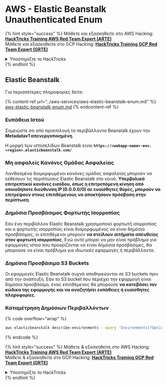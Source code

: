 # AWS - Elastic Beanstalk Unauthenticated Enum

{% hint style="success" %}
Μάθετε και εξασκηθείτε στο AWS Hacking:<img src="/.gitbook/assets/image.png" alt="" data-size="line">[**HackTricks Training AWS Red Team Expert (ARTE)**](https://training.hacktricks.xyz/courses/arte)<img src="/.gitbook/assets/image.png" alt="" data-size="line">\
Μάθετε και εξασκηθείτε στο GCP Hacking: <img src="/.gitbook/assets/image (2).png" alt="" data-size="line">[**HackTricks Training GCP Red Team Expert (GRTE)**<img src="/.gitbook/assets/image (2).png" alt="" data-size="line">](https://training.hacktricks.xyz/courses/grte)

<details>

<summary>Υποστηρίξτε το HackTricks</summary>

* Δείτε τα [**σχέδια συνδρομής**](https://github.com/sponsors/carlospolop)!
* **Γίνετε μέλος της** 💬 [**ομάδας Discord**](https://discord.gg/hRep4RUj7f) ή της [**ομάδας telegram**](https://t.me/peass) ή **ακολουθήστε** μας στο **Twitter** 🐦 [**@hacktricks\_live**](https://twitter.com/hacktricks\_live)**.**
* **Μοιραστείτε hacking tricks υποβάλλοντας PRs στα** [**HackTricks**](https://github.com/carlospolop/hacktricks) και [**HackTricks Cloud**](https://github.com/carlospolop/hacktricks-cloud) αποθετήρια στο github.

</details>
{% endhint %}

## Elastic Beanstalk

Για περισσότερες πληροφορίες δείτε:

{% content-ref url="../aws-services/aws-elastic-beanstalk-enum.md" %}
[aws-elastic-beanstalk-enum.md](../aws-services/aws-elastic-beanstalk-enum.md)
{% endcontent-ref %}

### Ευπάθεια Ιστού

Σημειώστε ότι από προεπιλογή τα περιβάλλοντα Beanstalk έχουν την **Metadatav1 απενεργοποιημένη**.

Η μορφή των ιστοσελίδων Beanstalk είναι **`https://<webapp-name>-env.<region>.elasticbeanstalk.com/`**

### Μη ασφαλείς Κανόνες Ομάδας Ασφαλείας

Λανθασμένα διαμορφωμένοι κανόνες ομάδας ασφαλείας μπορούν να εκθέσουν τις περιπτώσεις Elastic Beanstalk στο κοινό. **Υπερβολικά επιτρεπτικοί κανόνες εισόδου, όπως η επιτρεπόμενη κίνηση από οποιαδήποτε διεύθυνση IP (0.0.0.0/0) σε ευαίσθητες θύρες, μπορούν να επιτρέψουν στους επιτιθέμενους να αποκτήσουν πρόσβαση στην περίπτωση**.

### Δημόσια Προσβάσιμος Φορτωτής Ισορροπίας

Εάν ένα περιβάλλον Elastic Beanstalk χρησιμοποιεί φορτωτή ισορροπίας και ο φορτωτής ισορροπίας είναι διαμορφωμένος να είναι δημόσια προσβάσιμος, οι επιτιθέμενοι μπορούν **να στείλουν αιτήματα απευθείας στον φορτωτή ισορροπίας**. Ενώ αυτό μπορεί να μην είναι πρόβλημα για εφαρμογές ιστού που προορίζονται να είναι δημόσια προσβάσιμες, θα μπορούσε να είναι πρόβλημα για ιδιωτικές εφαρμογές ή περιβάλλοντα.

### Δημόσια Προσβάσιμα S3 Buckets

Οι εφαρμογές Elastic Beanstalk συχνά αποθηκεύονται σε S3 buckets πριν από την ανάπτυξη. Εάν το S3 bucket που περιέχει την εφαρμογή είναι δημόσια προσβάσιμο, ένας επιτιθέμενος θα μπορούσε **να κατεβάσει τον κώδικα της εφαρμογής και να αναζητήσει ευπάθειες ή ευαίσθητες πληροφορίες**.

### Καταμέτρηση Δημόσιων Περιβαλλόντων

{% code overflow="wrap" %}
```bash
aws elasticbeanstalk describe-environments --query 'Environments[?OptionSettings[?OptionName==`aws:elbv2:listener:80:defaultProcess` && contains(OptionValue, `redirect`)]].{EnvironmentName:EnvironmentName, ApplicationName:ApplicationName, Status:Status}' --output table
```
{% endcode %}

{% hint style="success" %}
Μάθετε & εξασκηθείτε στο AWS Hacking:<img src="/.gitbook/assets/image.png" alt="" data-size="line">[**HackTricks Training AWS Red Team Expert (ARTE)**](https://training.hacktricks.xyz/courses/arte)<img src="/.gitbook/assets/image.png" alt="" data-size="line">\
Μάθετε & εξασκηθείτε στο GCP Hacking: <img src="/.gitbook/assets/image (2).png" alt="" data-size="line">[**HackTricks Training GCP Red Team Expert (GRTE)**<img src="/.gitbook/assets/image (2).png" alt="" data-size="line">](https://training.hacktricks.xyz/courses/grte)

<details>

<summary>Υποστηρίξτε το HackTricks</summary>

* Δείτε τα [**σχέδια συνδρομής**](https://github.com/sponsors/carlospolop)!
* **Γίνετε μέλος της** 💬 [**ομάδας Discord**](https://discord.gg/hRep4RUj7f) ή της [**ομάδας telegram**](https://t.me/peass) ή **ακολουθήστε** μας στο **Twitter** 🐦 [**@hacktricks\_live**](https://twitter.com/hacktricks\_live)**.**
* **Μοιραστείτε hacking tricks υποβάλλοντας PRs στα** [**HackTricks**](https://github.com/carlospolop/hacktricks) και [**HackTricks Cloud**](https://github.com/carlospolop/hacktricks-cloud) αποθετήρια στο github.

</details>
{% endhint %}
